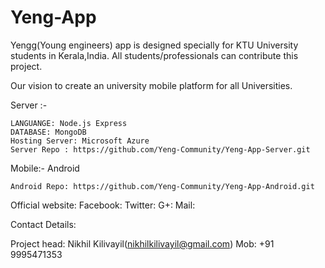 # Yeng-App
Yengg(Young engineers) app is designed specially for KTU University students in Kerala,India. All students/professionals can contribute this project.

Our vision to create an university mobile platform for all Universities. 

Server :-

    LANGUANGE: Node.js Express
    DATABASE: MongoDB
    Hosting Server: Microsoft Azure
    Server Repo : https://github.com/Yeng-Community/Yeng-App-Server.git
    
    
Mobile:-
    Android
    
    Android Repo: https://github.com/Yeng-Community/Yeng-App-Android.git
    

  Official website: 
  Facebook:
  Twitter:
  G+:
  Mail:
  
 Contact Details:

Project head: Nikhil Kilivayil(nikhilkilivayil@gmail.com)
Mob: +91 9995471353

